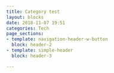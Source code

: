 ```yaml
---
title: Category test
layout: blocks
date: 2018-11-07 19:51
categories: Tech
page_sections:
- template: navigation-header-w-button
  block: header-2
- template: simple-header
  block: header-3

---
```

